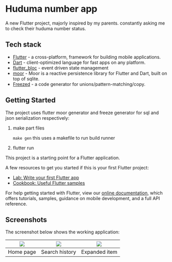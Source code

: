 # Huduma number app

A new Flutter project, majorly inspired by my parents. constantly asking me to
check their huduma number status.

## Tech stack
* [Flutter](http://flutter.dev/) - a cross-platform, framework for building mobile applications.
* [Dart](http://dart.dev/) - client-optimized language for fast apps on any platform.
* [flutter_bloc](https://pub.dev/packages/flutter_bloc) - event driven state management
* [moor](https://pub.dev/packages/moor_flutter) - Moor is a reactive persistence library for Flutter and Dart, built on top of sqlite.
* [Freezed](https://pub.dev/packages/freezed) - a code generator for unions/pattern-matching/copy.


## Getting Started

The project uses flutter moor generator and freeze generator for sql and json serialization
respectively:

1. make part files

   ``make gen`` this uses a makefile to run build runner

2. flutter run

This project is a starting point for a Flutter application.

A few resources to get you started if this is your first Flutter project:

- [Lab: Write your first Flutter app](https://flutter.dev/docs/get-started/codelab)
- [Cookbook: Useful Flutter samples](https://flutter.dev/docs/cookbook)

For help getting started with Flutter, view our
[online documentation](https://flutter.dev/docs), which offers tutorials,
samples, guidance on mobile development, and a full API reference.

## Screenshots

The screenshot below shows the working application:

|<image src="screenshots/1.png"> | <image src="screenshots/2.png"> | <image src="screenshots/3.png">|
|:---:|:---:|:---:|
|Home page|Search history|Expanded item|


